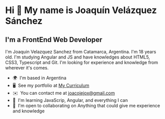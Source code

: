 Hi 👋 My name is Joaquín Velázquez Sánchez
==========================================

I'm a FrontEnd Web Developer
----------------------------

I'm Joaquin Velazquez Sanchez from Catamarca, Argentina. I'm 18 years old. I'm studying Angular and JS and have knowledges about HTML5, CSS3, Typescript and Git. I'm looking for experience and knowledge from wherever it's comes.

*   🌍  I'm based in Argentina
*   🖥️  See my portfolio at [My Curriculum](http://curriculum-451f4.web.app/)
*   ✉️  You can contact me at [joacojejox@gmail.com](mailto:joacojejox@gmail.com)
*   🧠  I'm learning JavaScrip, Angular, and everything I can
*   🤝  I'm open to collaborating on Anything that could give me experience and knowledge
